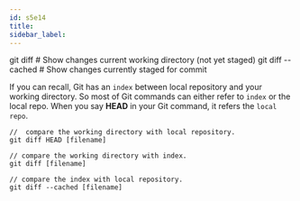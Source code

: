 ```yaml
---
id: s5e14
title:
sidebar_label:
---
```



git diff                    # Show changes current working directory (not yet staged)
git diff --cached           # Show changes currently staged for commit



If you can recall, Git has an `index` between local repository and your working directory. So most of Git commands can either refer to `index` or the local repo. When you say **HEAD** in your Git command, it refers the `local repo`.

```
//  compare the working directory with local repository.
git diff HEAD [filename]

// compare the working directory with index.
git diff [filename]

// compare the index with local repository.
git diff --cached [filename]

```
